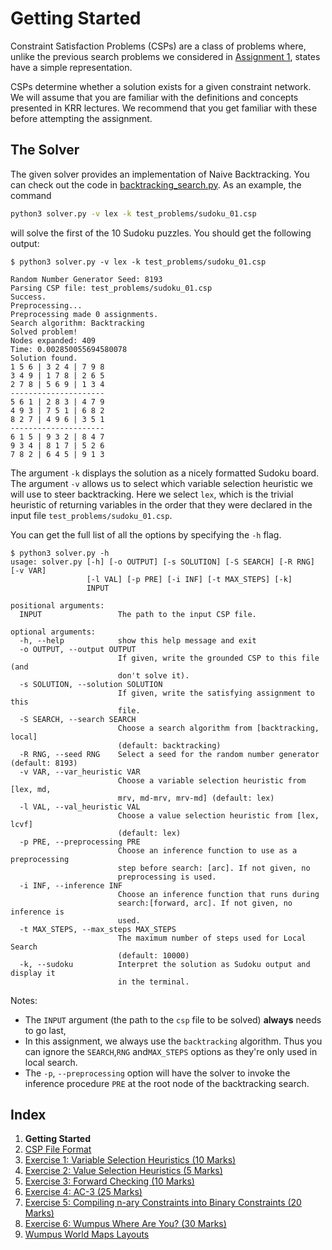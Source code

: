 # Getting Started

Constraint Satisfaction Problems (CSPs) are a class of problems where, unlike
the previous search problems we considered in [Assignment
1](https://gitlab.cecs.anu.edu.au/comp3620/2020/comp3620-2020-assignment-1),
states have a simple representation.

CSPs determine whether a solution exists for a given constraint network. We
will assume that you are familiar with the definitions and concepts presented
in KRR lectures. We recommend that you get familiar with these before
attempting the assignment.

## The Solver

The given solver provides an implementation of Naive Backtracking. You can
check out the code in [backtracking_search.py](../backtracking_search.py). As
an example, the command

```sh
python3 solver.py -v lex -k test_problems/sudoku_01.csp
```

will solve the first of the 10 Sudoku puzzles. You should get the following
output:

```raw
$ python3 solver.py -v lex -k test_problems/sudoku_01.csp

Random Number Generator Seed: 8193
Parsing CSP file: test_problems/sudoku_01.csp
Success.
Preprocessing...
Preprocessing made 0 assignments.
Search algorithm: Backtracking
Solved problem!
Nodes expanded: 409
Time: 0.002850055694580078
Solution found.
1 5 6 | 3 2 4 | 7 9 8
3 4 9 | 1 7 8 | 2 6 5
2 7 8 | 5 6 9 | 1 3 4
---------------------
5 6 1 | 2 8 3 | 4 7 9
4 9 3 | 7 5 1 | 6 8 2
8 2 7 | 4 9 6 | 3 5 1
---------------------
6 1 5 | 9 3 2 | 8 4 7
9 3 4 | 8 1 7 | 5 2 6
7 8 2 | 6 4 5 | 9 1 3
```

The argument `-k` displays the solution as a nicely formatted Sudoku board. The
argument `-v` allows us to select which variable selection heuristic we will
use to steer backtracking. Here we select `lex`, which is the trivial heuristic
of returning variables in the order that they were declared in the input file
`test_problems/sudoku_01.csp`.

You can get the full list of all the options by specifying the `-h` flag.

```raw
$ python3 solver.py -h
usage: solver.py [-h] [-o OUTPUT] [-s SOLUTION] [-S SEARCH] [-R RNG] [-v VAR]
                 [-l VAL] [-p PRE] [-i INF] [-t MAX_STEPS] [-k]
                 INPUT

positional arguments:
  INPUT                 The path to the input CSP file.

optional arguments:
  -h, --help            show this help message and exit
  -o OUTPUT, --output OUTPUT
                        If given, write the grounded CSP to this file (and
                        don't solve it).
  -s SOLUTION, --solution SOLUTION
                        If given, write the satisfying assignment to this
                        file.
  -S SEARCH, --search SEARCH
                        Choose a search algorithm from [backtracking, local]
                        (default: backtracking)
  -R RNG, --seed RNG    Select a seed for the random number generator (default: 8193)
  -v VAR, --var_heuristic VAR
                        Choose a variable selection heuristic from [lex, md,
                        mrv, md-mrv, mrv-md] (default: lex)
  -l VAL, --val_heuristic VAL
                        Choose a value selection heuristic from [lex, lcvf]
                        (default: lex)
  -p PRE, --preprocessing PRE
                        Choose an inference function to use as a preprocessing
                        step before search: [arc]. If not given, no
                        preprocessing is used.
  -i INF, --inference INF
                        Choose an inference function that runs during
                        search:[forward, arc]. If not given, no inference is
                        used.
  -t MAX_STEPS, --max_steps MAX_STEPS
                        The maximum number of steps used for Local Search
                        (default: 10000)
  -k, --sudoku          Interpret the solution as Sudoku output and display it
                        in the terminal.
```

Notes:

- The `INPUT` argument (the path to the `csp` file to be solved) **always**
  needs to go last,
- In this assignment, we always use the `backtracking` algorithm. Thus you can
  ignore the `SEARCH`,`RNG` and`MAX_STEPS` options as they're only used in local
  search.
- The `-p`, `--preprocessing` option will have the solver to invoke the
  inference procedure `PRE` at the root node of the backtracking search.

## Index

1. **Getting Started**
2. [CSP File Format](2_csp_syntax.md)
3. [Exercise 1: Variable Selection Heuristics (10 Marks)](3_variable_selection_heuristics.md)
4. [Exercise 2: Value Selection Heuristics (5 Marks)](4_value_selection_heuristics.md)
5. [Exercise 3: Forward Checking (10 Marks)](5_forward_checking.md)
6. [Exercise 4: AC-3 (25 Marks)](6_ac_3.md)
7. [Exercise 5: Compiling n-ary Constraints into Binary Constraints (20 Marks)](7_compilation.md)
8. [Exercise 6: Wumpus Where Are You? (30 Marks)](8_wumpus_world.md)
9. [Wumpus World Maps Layouts](8a_map_layouts.md)
